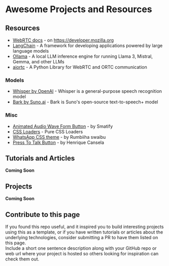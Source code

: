 Awesome Projects and Resources
==============================

Resources
---------
* [WebRTC docs](https://developer.mozilla.org/en-US/docs/Web/API/WebRTC_API) - on https://developer.mozilla.org
* [LangChain](https://www.langchain.com/) - A framework for developing applications powered by large language models
* [Ollama](https://ollama.com/) - A local LLM inference engine for running Llama 3, Mistral, Gemma, and other LLMs
* [aiortc](https://aiortc.readthedocs.io/en/latest/) - A Python Library for WebRTC and ORTC communication  

### Models
* [Whisper by OpenAI](https://github.com/openai/whisper) - Whisper is a general-purpose speech recognition model
* [Bark by Suno.ai](https://github.com/suno-ai/bark) - Bark is Suno's open-source text-to-speech+ model

### Misc
* [Animated Audio Wave Form Button](https://codepen.io/smatify/pen/xeVJda) - by Smatify
* [CSS Loaders](https://css-loaders.com/continuous/) - Pure CSS Loaders
* [WhatsApp CSS theme](https://codepen.io/swaibu/pen/QxJjwN) - by Rumbiiha swaibu 
* [Press To Talk Button](https://codepen.io/henriquetsc/pen/VmVgVe) - by Henrique Cansela

Tutorials and Articles
----------------------
**Coming Soon**

Projects
--------
**Coming Soon**

Contribute to this page
-----------------------

If you found this repo useful, and it inspired you to build interesting projects using this as a template, or if you have written tutorials or articles about the underlying technologies, consider submitting a PR to have them listed on this page.  
Include a short one sentence description along with your GitHub repo or web url where your project is hosted so others looking for inspiration can check them out.
